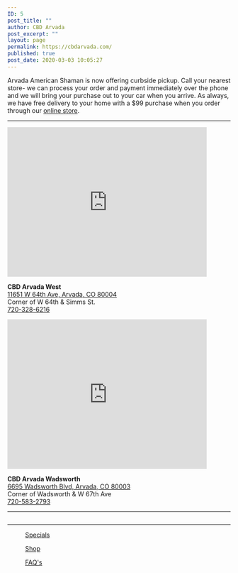 ```yaml
---
ID: 5
post_title: ""
author: CBD Arvada
post_excerpt: ""
layout: page
permalink: https://cbdarvada.com/
published: true
post_date: 2020-03-03 10:05:27
---
```

<!-- wp:paragraph -->
<p>Arvada American Shaman is now offering curbside pickup. Call your nearest store- we can process your order and payment immediately over the phone and we will bring your purchase out to your car when you arrive. As always, we have free delivery to your home with a $99 purchase when you order through our <a href="https://cbdamericanshaman.com/arvada" target="_blank" rel="noreferrer noopener" aria-label="online store (opens in a new tab)">online store</a>.</p>
<!-- /wp:paragraph -->

<!-- wp:separator -->
<hr class="wp-block-separator"/>
<!-- /wp:separator -->

<!-- wp:columns -->
<div class="wp-block-columns"><!-- wp:column -->
<div class="wp-block-column"><!-- wp:html -->
<iframe src="https://www.google.com/maps/embed?pb=!1m18!1m12!1m3!1d3064.6882320729374!2d-105.13201298525863!3d39.813984600000616!2m3!1f0!2f0!3f0!3m2!1i1024!2i768!4f13.1!3m3!1m2!1s0x876b8ffe9b2a875b%3A0xd8d932411a536fb1!2sCBD%20Arvada%20American%20Shaman%20West!5e0!3m2!1sen!2sus!4v1582487168995!5m2!1sen!2sus" width="450" height="337" frameborder="0" style="border:0;" allowfullscreen=""></iframe>
<!-- /wp:html -->

<!-- wp:paragraph -->
<p> <strong>CBD Arvada West</strong><a href="https://g.page/arvada-american-shaman-cbd?share"><br>11651 W 64th Ave, Arvada, CO 80004</a> <br>Corner of W 64th &amp; Simms St.<br><a href="tel: 7203286216"> 720-328-6216 </a></p>
<!-- /wp:paragraph --></div>
<!-- /wp:column -->

<!-- wp:column -->
<div class="wp-block-column"><!-- wp:html -->
<iframe src="https://www.google.com/maps/embed?pb=!1m18!1m12!1m3!1d3064.4923684563882!2d-105.0819785443939!3d39.818377200512636!2m3!1f0!2f0!3f0!3m2!1i1024!2i768!4f13.1!3m3!1m2!1s0x876b89c573695847%3A0x167967353e6700b6!2sCBD%20Arvada%20American%20Shaman!5e0!3m2!1sen!2sus!4v1582486760915!5m2!1sen!2sus" width="450" height="337" frameborder="0" style="border:0;" allowfullscreen=""></iframe>
<!-- /wp:html -->

<!-- wp:paragraph -->
<p><strong>CBD Arvada Wadsworth</strong><a href="https://g.page/cbdarvadashaman?share"><br>6695 Wadsworth Blvd, Arvada, CO 80003</a> <br>Corner of Wadsworth &amp; W 67th Ave<br><a href="tel: 7205832793">720-583-2793</a> </p>
<!-- /wp:paragraph --></div>
<!-- /wp:column --></div>
<!-- /wp:columns -->

<!-- wp:separator -->
<hr class="wp-block-separator"/>
<!-- /wp:separator -->

<!-- wp:image {"align":"center","id":132,"sizeSlug":"medium","linkDestination":"custom"} -->
<div class="wp-block-image"><figure class="aligncenter size-medium"><a href="https://cbdarvada.com/shop/"><img src="https://cbdarvada.com/wp-content/uploads/2020/03/cbnight-moonlight-300x225.jpg" alt="" class="wp-image-132"/></a></figure></div>
<!-- /wp:image -->

<!-- wp:separator -->
<hr class="wp-block-separator"/>
<!-- /wp:separator -->

<!-- wp:columns {"verticalAlignment":"center"} -->
<div class="wp-block-columns are-vertically-aligned-center"><!-- wp:column {"verticalAlignment":"center"} -->
<div class="wp-block-column is-vertically-aligned-center"><!-- wp:image {"id":38,"sizeSlug":"large","linkDestination":"custom"} -->
<figure class="wp-block-image size-large"><a href="https://cbdarvada.com/specials/"><img src="https://cbdarvada.com/wp-content/uploads/2020/03/15percentCoupon1500x935-1024x638.jpg" alt="" class="wp-image-38"/></a><figcaption><a href="https://cbdarvada.com/specials/">Specials</a></figcaption></figure>
<!-- /wp:image --></div>
<!-- /wp:column -->

<!-- wp:column {"verticalAlignment":"center"} -->
<div class="wp-block-column is-vertically-aligned-center"><!-- wp:image {"align":"center","id":95,"sizeSlug":"large","linkDestination":"custom"} -->
<div class="wp-block-image"><figure class="aligncenter size-large"><a href="https://cbdarvada.com/shop/"><img src="https://cbdarvada.com/wp-content/uploads/2020/03/CBDshop150x123.jpg" alt="" class="wp-image-95"/></a><figcaption><a href="https://cbdarvada.com/shop/">Shop</a></figcaption></figure></div>
<!-- /wp:image --></div>
<!-- /wp:column -->

<!-- wp:column {"verticalAlignment":"center"} -->
<div class="wp-block-column is-vertically-aligned-center"><!-- wp:image {"align":"center","id":89,"sizeSlug":"large","linkDestination":"custom"} -->
<div class="wp-block-image"><figure class="aligncenter size-large"><a href="https://cbdarvada.com/faqs/"><img src="https://cbdarvada.com/wp-content/uploads/2020/03/CBD-FAQ150x150.jpg" alt="" class="wp-image-89"/></a><figcaption><a href="https://cbdarvada.com/faqs/">FAQ's</a></figcaption></figure></div>
<!-- /wp:image --></div>
<!-- /wp:column --></div>
<!-- /wp:columns -->